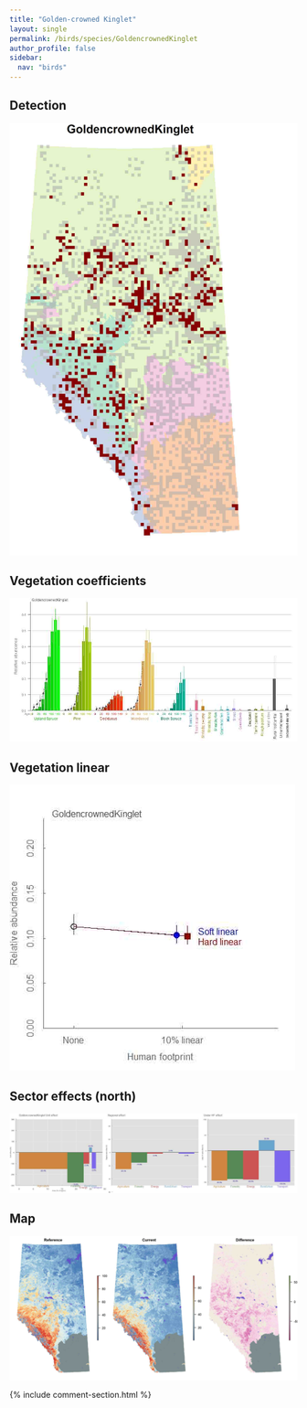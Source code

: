 ```yaml
---
title: "Golden-crowned Kinglet"
layout: single
permalink: /birds/species/GoldencrownedKinglet
author_profile: false
sidebar:
  nav: "birds"
---
```


<h2>Detection</h2>

![](/assets/images/birds/GoldencrownedKinglet/det.jpg)

<h2>Vegetation coefficients</h2>

![](/assets/images/birds/GoldencrownedKinglet/veghf.jpg)

<h2>Vegetation linear</h2>

![](/assets/images/birds/GoldencrownedKinglet/lin-north.jpg)

<h2>Sector effects (north)</h2>

![](/assets/images/birds/GoldencrownedKinglet/sector-north.jpg)

<h2>Map</h2>

![](/assets/images/birds/GoldencrownedKinglet/map.jpg)

{% include comment-section.html %}
